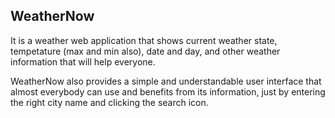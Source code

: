 ## WeatherNow 
It is a weather web application that shows current weather state, tempetature (max and min also), date and day, and other weather information that will help everyone.

WeatherNow also provides a simple and understandable user interface that almost everybody can use and benefits from its information, just by entering the right city name and clicking the search icon.